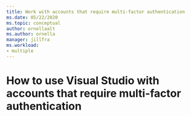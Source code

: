 ```yaml
---
title: Work with accounts that require multi-factor authentication
ms.date: 05/22/2020
ms.topic: conceptual
author: ornellaalt
ms.author: ornella
manager: jillfra
ms.workload:
- multiple
---
```

# How to use Visual Studio with accounts that require multi-factor authentication